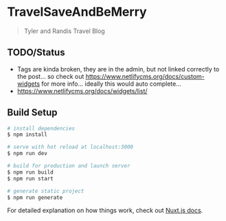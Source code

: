 # TravelSaveAndBeMerry

> Tyler and Randis Travel Blog


## TODO/Status
- Tags are kinda broken, they are in the admin, but not linked correctly to the post... so check out https://www.netlifycms.org/docs/custom-widgets for more info... ideally this would auto complete...
- https://www.netlifycms.org/docs/widgets/list/


## Build Setup

```bash
# install dependencies
$ npm install

# serve with hot reload at localhost:3000
$ npm run dev

# build for production and launch server
$ npm run build
$ npm run start

# generate static project
$ npm run generate
```

For detailed explanation on how things work, check out [Nuxt.js docs](https://nuxtjs.org).
